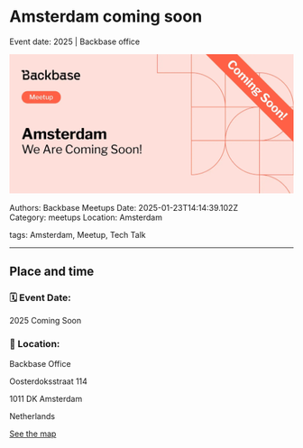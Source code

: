 # Amsterdam coming soon

Event date: 2025 | Backbase office

![](assets/placeholder.webp)

Authors: Backbase Meetups
Date: 2025-01-23T14:14:39.102Z  
Category: meetups
Location: Amsterdam

tags: Amsterdam, Meetup, Tech Talk
 
--- 
## Place and time

### 🗓️ Event Date: 

2025 Coming Soon

### 📍 Location: 

Backbase Office

Oosterdoksstraat 114 

1011 DK Amsterdam

Netherlands

[See the map](https://maps.app.goo.gl/6gNcHGHifCJFqsVGA)
